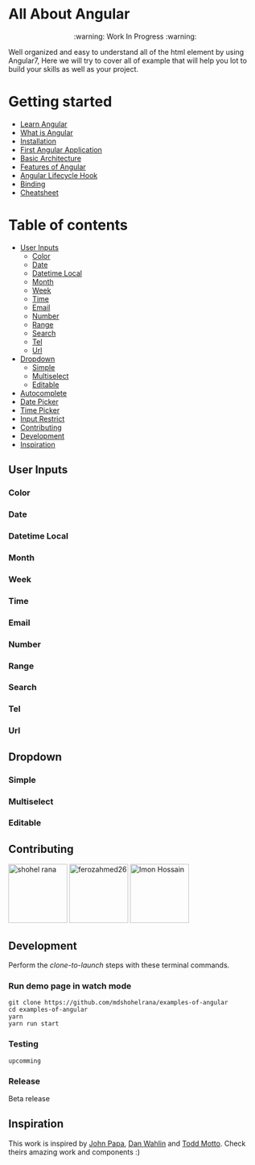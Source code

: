 # All About Angular
<p align="center">:warning: Work In Progress :warning:</p>

Well organized and easy to understand all of the html element by using Angular7, Here we will try to cover all of example that will help you lot to build your skills as well as your project.

Getting started
=================
* [Learn Angular](https://github.com/mdshohelrana/examples-of-angular/wiki)
* [What is Angular](https://github.com/mdshohelrana/examples-of-angular/wiki/angular)
* [Installation](https://github.com/mdshohelrana/examples-of-angular/wiki/Installation)
* [First Angular Application](https://github.com/mdshohelrana/examples-of-angular/wiki/First-Angular-Application)
* [Basic Architecture](https://github.com/mdshohelrana/examples-of-angular/wiki/Basic-Architecture)
* [Features of Angular](https://github.com/mdshohelrana/examples-of-angular/wiki/Features-of-Angular)
* [Angular Lifecycle Hook](https://github.com/mdshohelrana/examples-of-angular/wiki/Angular-Lifecycle-Hook)
* [Binding](https://github.com/mdshohelrana/examples-of-angular/wiki/Binding)
* [Cheatsheet](https://github.com/mdshohelrana/examples-of-angular/wiki/Cheatsheet)

Table of contents
=================
* [User Inputs](#user-input)
    * [Color](#color)
    * [Date](#date)
    * [Datetime Local](#number)
    * [Month](#text)
    * [Week](#email)
    * [Time](#number)
    * [Email](#text)
    * [Number](#email)
    * [Range](#number)
    * [Search](#text)
    * [Tel](#email)
    * [Url](#number)
* [Dropdown](#dropdown)
    * [Simple](#simple)
    * [Multiselect](#multiselect)
    * [Editable](#editable)
* [Autocomplete](#autocomplete)
* [Date Picker](#autocomplete)
* [Time Picker](#autocomplete)
* [Input Restrict](#autocomplete)
* [Contributing](#contributing)
* [Development](#development)
* [Inspiration](#inspiration)

## User Inputs
### Color
### Date
### Datetime Local
### Month
### Week
### Time
### Email
### Number
### Range
### Search
### Tel
### Url

## Dropdown
### Simple
### Multiselect
### Editable

## Contributing
[<img alt="shohel rana" src="https://avatars1.githubusercontent.com/u/6725033?v=3&u=ee5df486d864c24c153d9b68bc7fac00b8b29403&s=400" width="117">](https://github.com/mdshohelrana) [<img alt="ferozahmed26" src="https://avatars1.githubusercontent.com/u/26955223?s=460&v=4" width="117">](https://github.com/ferozahmed26) [<img alt="Imon Hossain" src="https://avatars3.githubusercontent.com/u/14268885?s=460&v=4" width="117">](https://github.com/imonhossain)

## Development

Perform the _clone-to-launch_ steps with these terminal commands.

### Run demo page in watch mode
```
git clone https://github.com/mdshohelrana/examples-of-angular
cd examples-of-angular
yarn
yarn run start
```
### Testing
```
upcomming
```

### Release

Beta release

## Inspiration
This work is inspired by [John Papa](https://github.com/johnpapa), [Dan Wahlin](https://github.com/DanWahlin) and [Todd Motto](https://github.com/toddmotto). Check theirs amazing work and components :)
